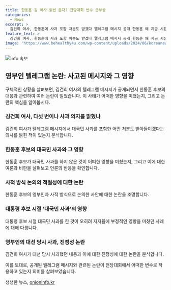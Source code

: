 ```yaml
---
title: 한동훈 김 여사 읽씹 문자? 전당대회 변수 급부상
categories:
  - News
excerpt: >
  김건희 여사, 한동훈에 사과 포함 처분도 받겠다 텔레그램 메시지 공개 한동훈 왜 지금 시점에 이런 얘기 반발, 비판 고개 드는 영부인의 사과 의지와 한동훈의 반응에 대한 논란이 일자리 부상하며 전당대회 변수로 떠올랐습니다. 지난해 대선 당시 대국민 사과로 지지율 하락을 거론하며 사과에 대한 망설임을 고백한 김 여사, 한동훈 후보는 이에 답하지 않았으며 현재까지도 의아하다는 입장을 밝히고 있습니다.
feature_text: >
  김건희 여사, 한동훈에 사과 포함 처분도 받겠다 텔레그램 메시지 공개 한동훈 왜 지금 시점에 이런 얘기 반발, 비판 고개 드는 영부인의 사과 의지와 한동훈의 반응에 대한 논란이 일자리 부상하며 전당대회 변수로 떠올랐습니다. 지난해 대선 당시 대국민 사과로 지지율 하락을 거론하며 사과에 대한 망설임을 고백한 김 여사, 한동훈 후보는 이에 답하지 않았으며 현재까지도 의아하다는 입장을 밝히고 있습니다.
image: 'https://www.behealthy4u.com/wp-content/uploads/2024/06/koreanews.jpg'
---
```


<p><img src="https://www.behealthy4u.com/wp-content/uploads/2024/06/koreanews.jpg" alt="info 속보" /></p>

<h2 data-ke-size="size26">영부인 텔레그램 논란: 사고된 메시지와 그 영향</h2>

<p>구체적인 상황을 살펴보면, 김건희 여사의 텔레그램 메시지가 공개되면서 한동훈 후보의 대응과 관련하여 여러 논란이 일었습니다. 이 사태가 어떠한 영향을 미쳤는지, 그리고 논란의 핵심을 알아봅시다.</p>

<h3>김건희 여사, 다섯 번이나 사과 의지를 밝혔나</h3>

<p data-ke-size="size16">김건희 여사가 텔레그램 메시지에서 대국민 사과를 포함한 어떤 처분도 받아들이겠다는 의사를 밝힌 적이 있는지 분석합니다.</p>

<h3>한동훈 후보의 대국민 사과와 그 영향</h3>

<p data-ke-size="size16">한동훈 후보가 대국민 사과를 하지 않은 것이 어떠한 영향을 미쳤는지, 그리고 이에 대한 여론과 비판을 살펴보고 언론의 반응을 확인합니다.</p>

<h3>사적 방식 논의의 적절성에 대한 논란</h3>

<p data-ke-size="size16">한동훈 후보의 영부인과 사적 방식으로 논의한 사안에 대한 논란을 조명합니다.</p>

<h3>대통령 후보 시절 '대국민 사과'의 영향</h3>

<p data-ke-size="size16">대통령 후보 시절 대국민 사과를 한 것이 오히려 지지율에 부정적인 영향을 미쳤던 사례에 대해 다룹니다.</p>

<h3>영부인의 대선 당시 사과, 진정성 논란</h3>

<p data-ke-size="size16">김건희 여사가 대선 당시 사과했던 내용과 이에 대한 진정성에 대한 논란을 분석합니다.</p>

<p>이를 토대로, 공개된 텔레그램 메시지와 관련된 논란이 전당대회에서 어떠한 변수로 작용하고 있는지 의미를 살펴보았습니다.</p>
생생한 뉴스, <a href="https://onioninfo.kr" rel="dofollow">onioninfo.kr</a>


